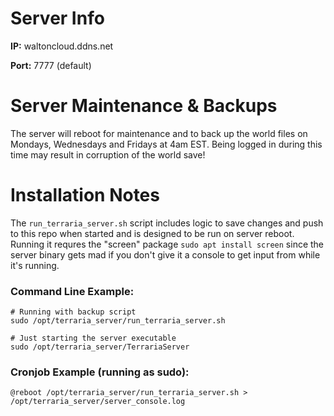 # Server Info
**IP:** waltoncloud.ddns.net

**Port:** 7777 (default)

# Server Maintenance & Backups
The server will reboot for maintenance and to back up the world files on Mondays, Wednesdays and Fridays at 4am EST. Being logged in during this time may result in corruption of the world save!

# Installation Notes
The `run_terraria_server.sh` script includes logic to save changes and push to this repo when started and is designed to be run on server reboot. Running it requres the "screen" package `sudo apt install screen` since the server binary gets mad if you don't give it a console to get input from while it's running.

### Command Line Example:
```
# Running with backup script
sudo /opt/terraria_server/run_terraria_server.sh

# Just starting the server executable
sudo /opt/terraria_server/TerrariaServer
```

### Cronjob Example (running as sudo):
```
@reboot /opt/terraria_server/run_terraria_server.sh > /opt/terraria_server/server_console.log
```